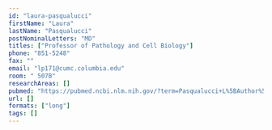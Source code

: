 ```yaml
---
id: "laura-pasqualucci"
firstName: "Laura"
lastName: "Pasqualucci"
postNominalLetters: "MD"
titles: ["Professor of Pathology and Cell Biology"]
phone: "851-5248"
fax: ""
email: "lp171@cumc.columbia.edu"
room: " 507B"
researchAreas: []
pubmed: "https://pubmed.ncbi.nlm.nih.gov/?term=Pasqualucci+L%5BAuthor%5D"
url: []
formats: ["long"]
tags: []
---
```

